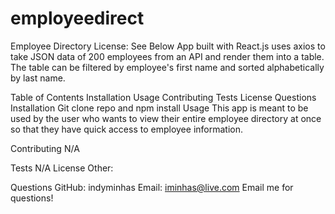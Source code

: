 # employeedirect
Employee Directory License: See Below
App built with React.js uses axios to take JSON data of 200 employees from an API and render them into a table. The table can be filtered by employee's first name and sorted alphabetically by last name.

Table of Contents
Installation
Usage
Contributing
Tests
License
Questions
Installation
   Git clone repo and npm install
Usage
This app is meant to be used by the user who wants to view their entire employee directory at once so that they have quick access to employee information.

Contributing
N/A

Tests
   N/A
License
Other:

Questions
GitHub: indyminhas
Email: iminhas@live.com
Email me for questions!
